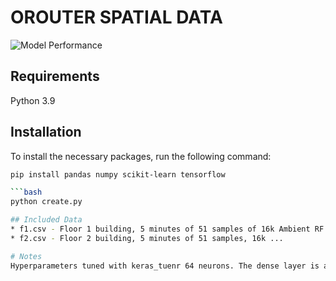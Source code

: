 # OROUTER SPATIAL DATA
![Model Performance](https://i.imgur.com/s7t3QlR.png)

## Requirements
Python 3.9

## Installation

To install the necessary packages, run the following command:

```bash
pip install pandas numpy scikit-learn tensorflow

```bash
python create.py 

## Included Data 
* f1.csv - Floor 1 building, 5 minutes of 51 samples of 16k Ambient RF by ōRouter G1 running ōRouter-CLI_Miner 0.3.9
* f2.csv - Floor 2 building, 5 minutes of 51 samples, 16k ... 

# Notes
Hyperparameters tuned with keras_tuenr 64 neurons. The dense layer is a fully connected neural network layer where each input node is connected to each output node. Used dense layers in this model as its easy to read and allows the network more noise.


